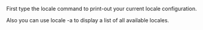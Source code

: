 First type the locale command to print-out your current locale configuration. 

Also you can use locale -a to display a list of all available locales.

